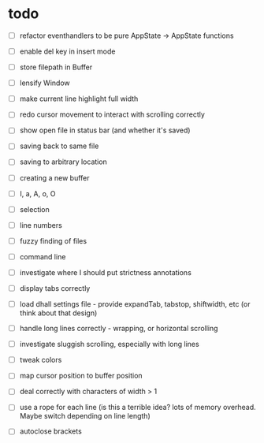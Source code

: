# todo
- [ ] refactor eventhandlers to be pure AppState -> AppState functions
- [ ] enable del key in insert mode
- [ ] store filepath in Buffer
- [ ] lensify Window
- [ ] make current line highlight full width
- [ ] redo cursor movement to interact with scrolling correctly
- [ ] show open file in status bar (and whether it's saved)
- [ ] saving back to same file
- [ ] saving to arbitrary location
- [ ] creating a new buffer
- [ ] I, a, A, o, O
- [ ] selection
- [ ] line numbers
- [ ] fuzzy finding of files

- [ ] command line
- [ ] investigate where I should put strictness annotations
- [ ] display tabs correctly
- [ ] load dhall settings file - provide expandTab, tabstop, shiftwidth, etc (or think about that design)
- [ ] handle long lines correctly - wrapping, or horizontal scrolling
- [ ] investigate sluggish scrolling, especially with long lines
- [ ] tweak colors
- [ ] map cursor position to buffer position
- [ ] deal correctly with characters of width > 1
- [ ] use a rope for each line (is this a terrible idea? lots of memory overhead. Maybe switch depending on line length)
- [ ] autoclose brackets
